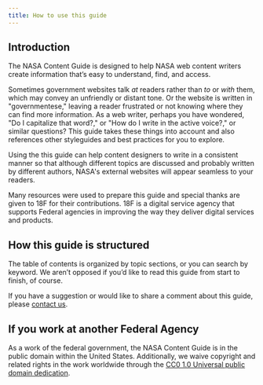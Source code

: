 ```yaml
---
title: How to use this guide
---
```


## Introduction 

The NASA Content Guide is designed to help NASA web content writers create information that’s easy to understand, find, and access. 

Sometimes government websites talk _at_ readers rather than _to_ or _with_ them, which may convey an unfriendly or distant tone. Or the website is written in "governmentese," leaving a reader frustrated or not knowing where they can find more information. 
As a web writer, perhaps you have wondered, "Do I capitalize that word?," or "How do I write in the active voice?," or similar questions? This guide takes these things into account and also references other styleguides and best practices for you to explore.  

Using the this guide can help content designers to write in a consistent manner so that although different topics are discussed and probably written by different authors, NASA's external websites will appear seamless to your readers.

Many resources were used to prepare this guide and special thanks are given to 18F for their contributions. 18F is a digital service agency that supports Federal agencies in improving the way they deliver digital services and products.

## How this guide is structured 

The table of contents is organized by topic sections, or you can search by keyword. We aren’t opposed if you’d like to read this guide from start to finish, of course.

 If you have a suggestion or would like to share a comment about this guide, please [contact us](https://github.com/bruffridge/content-guide/issues/new).

## If you work at another Federal Agency 

As a work of the federal government, the NASA Content Guide is in the public domain within the United States. Additionally, we waive copyright and related rights in the work worldwide through the [CC0 1.0 Universal public domain dedication](https://creativecommons.org/publicdomain/zero/1.0/legalcode).


